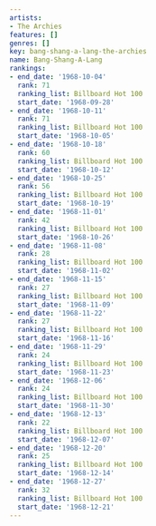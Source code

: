 ```yaml
---
artists:
- The Archies
features: []
genres: []
key: bang-shang-a-lang-the-archies
name: Bang-Shang-A-Lang
rankings:
- end_date: '1968-10-04'
  rank: 71
  ranking_list: Billboard Hot 100
  start_date: '1968-09-28'
- end_date: '1968-10-11'
  rank: 71
  ranking_list: Billboard Hot 100
  start_date: '1968-10-05'
- end_date: '1968-10-18'
  rank: 60
  ranking_list: Billboard Hot 100
  start_date: '1968-10-12'
- end_date: '1968-10-25'
  rank: 56
  ranking_list: Billboard Hot 100
  start_date: '1968-10-19'
- end_date: '1968-11-01'
  rank: 42
  ranking_list: Billboard Hot 100
  start_date: '1968-10-26'
- end_date: '1968-11-08'
  rank: 28
  ranking_list: Billboard Hot 100
  start_date: '1968-11-02'
- end_date: '1968-11-15'
  rank: 27
  ranking_list: Billboard Hot 100
  start_date: '1968-11-09'
- end_date: '1968-11-22'
  rank: 27
  ranking_list: Billboard Hot 100
  start_date: '1968-11-16'
- end_date: '1968-11-29'
  rank: 24
  ranking_list: Billboard Hot 100
  start_date: '1968-11-23'
- end_date: '1968-12-06'
  rank: 24
  ranking_list: Billboard Hot 100
  start_date: '1968-11-30'
- end_date: '1968-12-13'
  rank: 22
  ranking_list: Billboard Hot 100
  start_date: '1968-12-07'
- end_date: '1968-12-20'
  rank: 25
  ranking_list: Billboard Hot 100
  start_date: '1968-12-14'
- end_date: '1968-12-27'
  rank: 32
  ranking_list: Billboard Hot 100
  start_date: '1968-12-21'
---
```


